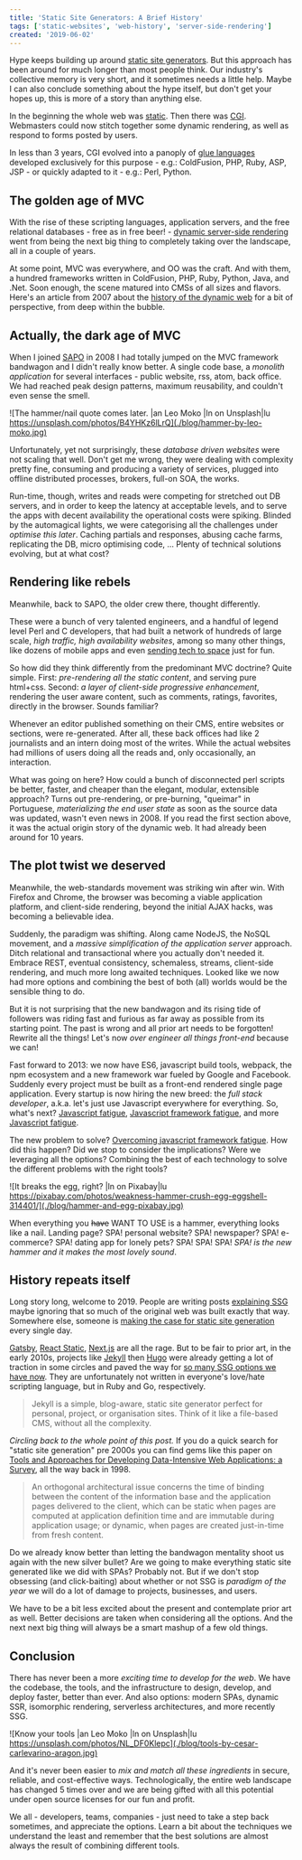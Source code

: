 ```yaml
---
title: 'Static Site Generators: A Brief History'
tags: ['static-websites', 'web-history', 'server-side-rendering']
created: '2019-06-02'
---
```


Hype keeps building up around [static site generators](https://www.google.com/search?q=best+static+site+generator+2019). But this approach has been around for much longer than most people think. Our industry's collective memory is very short, and it sometimes needs a little help. Maybe I can also conclude something about the hype itself, but don't get your hopes up, this is more of a story than anything else.

<!-- abstract -->

In the beginning the whole web was [static](http://info.cern.ch/). Then there was [CGI](https://en.wikipedia.org/wiki/Common_Gateway_Interface). Webmasters could now stitch together some dynamic rendering, as well as respond to forms posted by users.

In less than 3 years, CGI evolved into a panoply of [glue languages](https://en.wikipedia.org/wiki/Scripting_language#Glue_languages) developed exclusively for this purpose - e.g.: ColdFusion, PHP, Ruby, ASP, JSP - or quickly adapted to it - e.g.: Perl, Python.

## The golden age of MVC

With the rise of these scripting languages, application servers, and the free relational databases - free as in free beer! - [dynamic server-side rendering](https://dev.to/sunnysingh/the-benefits-and-origins-of-server-side-rendering-4doh) went from being the next big thing to completely taking over the landscape, all in a couple of years.

At some point, MVC was everywhere, and OO was the craft. And with them, a hundred frameworks written in ColdFusion, PHP, Ruby, Python, Java, and .Net. Soon enough, the scene matured into CMSs of all sizes and flavors. Here's an article from 2007 about the [history of the dynamic web](https://royal.pingdom.com/a-history-of-the-dynamic-web/) for a bit of perspective, from deep within the bubble.

## Actually, the dark age of MVC

When I joined [SAPO](https://www.sapo.pt/) in 2008 I had totally jumped on the MVC framework bandwagon and I didn't really know better. A single code base, a _monolith application_ for several interfaces - public website, rss, atom, back office. We had reached peak design patterns, maximum reusability, and couldn't even sense the smell.

![The hammer/nail quote comes later. |an Leo Moko |ln on Unsplash|lu https://unsplash.com/photos/B4YHKz6lLrQ](./blog/hammer-by-leo-moko.jpg)

Unfortunately, yet not surprisingly, these _database driven websites_ were not scaling that well. Don't get me wrong, they were dealing with complexity pretty fine, consuming and producing a variety of services, plugged into offline distributed processes, brokers, full-on SOA, the works.

Run-time, though, writes and reads were competing for stretched out DB servers, and in order to keep the latency at acceptable levels, and to serve the apps with decent availability the operational costs were spiking. Blinded by the automagical lights, we were categorising all the challenges under *optimise this later*. Caching partials and responses, abusing cache farms, replicating the DB, micro optimising code, ... Plenty of technical solutions evolving, but at what cost?



## Rendering like rebels

Meanwhile, back to SAPO, the older crew there, thought differently.

These were a bunch of very talented engineers, and a handful of legend level Perl and C developers, that had built a network of hundreds of large scale, _high traffic, high availability websites_, among so many other things, like dozens of mobile apps and even [sending tech to space](http://makerfairelisbon.com/en/2014/07/16/spacebits.html) just for fun.

So how did they think differently from the predominant MVC doctrine? Quite simple. First: _pre-rendering all the static content_, and serving pure html+css. Second: _a layer of client-side progressive enhancement_, rendering the user aware content, such as comments, ratings, favorites, directly in the browser. Sounds familiar?

Whenever an editor published something on their CMS, entire websites or sections, were re-generated. After all, these back offices had like 2 journalists and an intern doing most of the writes. While the actual websites had millions of users doing all the reads and, only occasionally, an interaction.

What was going on here? How could a bunch of disconnected perl scripts be better, faster, and cheaper than the elegant, modular, extensible approach? Turns out pre-rendering, or pre-burning, "queimar" in Portuguese, _materializing the end user state_ as soon as the source data was updated, wasn't even news in 2008. If you read the first section above, it was the actual origin story of the dynamic web. It had already been around for 10 years.

## The plot twist we deserved

Meanwhile, the web-standards movement was striking win after win. With Firefox and Chrome, the browser was becoming a viable application platform, and client-side rendering, beyond the initial AJAX hacks, was becoming a believable idea.

Suddenly, the paradigm was shifting. Along came NodeJS, the NoSQL movement, and a _massive simplification of the application server_ approach. Ditch relational and transactional where you actually don't needed it. Embrace REST, eventual consistency, schemaless, streams, client-side rendering, and much more long awaited techniques. Looked like we now had more options and combining the best of both (all) worlds would be the sensible thing to do.

But it is not surprising that the new bandwagon and its rising tide of followers was riding fast and furious as far away as possible from its starting point. The past is wrong and all prior art needs to be forgotten! Rewrite all the things! Let's now _over engineer all things front-end_ because we can!

Fast forward to 2013: we now have ES6, javascript build tools, webpack, the npm ecosystem and a new framework war fueled by Google and Facebook. Suddenly every project must be built as a front-end rendered single page application. Every startup is now hiring the new breed: the _full stack developer_, a.k.a. let's just use Javascript everywhere for everything. So, what's next? [Javascript fatigue](https://www.rtorr.com/on-javascript-fatigue/), [Javascript framework fatigue](https://allenpike.com/2015/javascript-framework-fatigue), and more [Javascript fatigue](https://ericclemmons.com/blog/javascript-fatigue).

The new problem to solve? [Overcoming javascript framework fatigue](https://teropa.info/blog/2015/07/15/overcoming-javascript-framework-fatigue.html). How did this happen? Did we stop to consider the implications? Were we leveraging all the options? Combining the best of each technology to solve the different problems with the right tools?

![It breaks the egg, right? |ln on Pixabay|lu https://pixabay.com/photos/weakness-hammer-crush-egg-eggshell-314401/](./blog/hammer-and-egg-pixabay.jpg)

When everything you ~~have~~ WANT TO USE is a hammer, everything looks like a nail. Landing page? SPA! personal website? SPA! newspaper? SPA! e-commerce? SPA! dating app for lonely pets? SPA! SPA! SPA! _SPA! is the new hammer and it makes the most lovely sound_.

## History repeats itself

Long story long, welcome to 2019. People are writing posts [explaining SSG](https://medium.com/@baphemot/whats-server-side-rendering-and-do-i-need-it-cb42dc059b38) maybe ignoring that so much of the original web was built exactly that way. Somewhere else, someone is [making the case for static site generation](https://davidwalsh.name/introduction-static-site-generators) every single day.

[Gatsby](https://www.gatsbyjs.org/), [React Static](https://github.com/react-static/react-static/), [Next.js](https://nextjs.org/) are all the rage. But to be fair to prior art, in the early 2010s, projects like [Jekyll](https://jekyllrb.com/) then [Hugo](https://gohugo.io/) were already getting a lot of traction in some circles and paved the way for [so many SSG options we have now](https://www.staticgen.com/). They are unfortunately not written in everyone's love/hate scripting language, but in Ruby and Go, respectively.

> Jekyll is a simple, blog-aware, static site generator perfect for personal, project, or organisation sites. Think of it like a file-based CMS, without all the complexity.

*Circling back to the whole point of this post.* If you do a quick search for "static site generation" pre 2000s you can find gems like this paper on [Tools and Approaches for Developing Data-Intensive Web Applications: a Survey](http://webml.deib.polimi.it/upload/ent5/1/CompSurvey.pdf), all the way back in 1998.

> An orthogonal architectural issue concerns the time of binding between the content of the information base and the application pages delivered to the client, which can be static when pages are computed at application definition time and are immutable during application usage; or dynamic, when pages are created just-in-time from fresh content.

Do we already know better than letting the bandwagon mentality shoot us again with the new silver bullet? Are we going to make everything static site generated like we did with SPAs? Probably not. But if we don't stop obsessing (and click-baiting) about whether or not SSG is _paradigm of the year_ we will do a lot of damage to projects, businesses, and users.

We have to be a bit less excited about the present and contemplate prior art as well. Better decisions are taken when considering all the options. And the next next big thing will always be a smart mashup of a few old things.

## Conclusion

There has never been a more _exciting time to develop for the web_. We have the codebase, the tools, and the infrastructure to design, develop, and deploy faster, better than ever. And also options: modern SPAs, dynamic SSR, isomorphic rendering, serverless architectures, and more recently SSG.

![Know your tools |an Leo Moko |ln on Unsplash|lu https://unsplash.com/photos/NL_DF0Klepc](./blog/tools-by-cesar-carlevarino-aragon.jpg)

And it's never been easier to _mix and match all these ingredients_ in secure, reliable, and cost-effective ways. Technologically, the entire web landscape has changed 5 times over and we are being gifted with all this potential under open source licenses for our fun and profit.

We all - developers, teams, companies - just need to take a step back sometimes, and appreciate the options. Learn a bit about the techniques we understand the least and remember that the best solutions are almost always the result of combining different tools.
